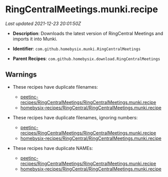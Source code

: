 # RingCentralMeetings.munki.recipe

_Last updated 2021-12-23 20:01:50Z_

- **Description**: Downloads the latest version of RingCentral Meetings and imports it into Munki.

- **Identifier**: `com.github.homebysix.munki.RingCentralMeetings`

- **Parent Recipes**: `com.github.homebysix.download.RingCentralMeetings`


## Warnings

- These recipes have duplicate filenames:
    - [peetinc-recipes/RingCentralMeetings/RingCentralMeetings.munki.recipe](/autopkg-dupe-tracker/peetinc-recipes/RingCentralMeetings/RingCentralMeetings.munki.recipe)
    - [homebysix-recipes/RingCentral/RingCentralMeetings.munki.recipe](/autopkg-dupe-tracker/homebysix-recipes/RingCentral/RingCentralMeetings.munki.recipe)

- These recipes have duplicate filenames, ignoring numbers:
    - [peetinc-recipes/RingCentralMeetings/RingCentralMeetings.munki.recipe](/autopkg-dupe-tracker/peetinc-recipes/RingCentralMeetings/RingCentralMeetings.munki.recipe)
    - [homebysix-recipes/RingCentral/RingCentralMeetings.munki.recipe](/autopkg-dupe-tracker/homebysix-recipes/RingCentral/RingCentralMeetings.munki.recipe)

- These recipes have duplicate NAMEs:
    - [peetinc-recipes/RingCentralMeetings/RingCentralMeetings.munki.recipe](/autopkg-dupe-tracker/peetinc-recipes/RingCentralMeetings/RingCentralMeetings.munki.recipe)
    - [homebysix-recipes/RingCentral/RingCentralMeetings.munki.recipe](/autopkg-dupe-tracker/homebysix-recipes/RingCentral/RingCentralMeetings.munki.recipe)